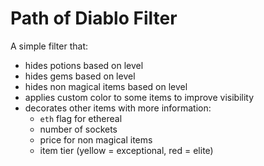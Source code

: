 # Path of Diablo Filter

A simple filter that:
* hides potions based on level
* hides gems based on level
* hides non magical items based on level
* applies custom color to some items to improve visibility
* decorates other items with more information:
  * `eth` flag for ethereal
  * number of sockets
  * price for non magical items
  * item tier (yellow = exceptional, red = elite)
